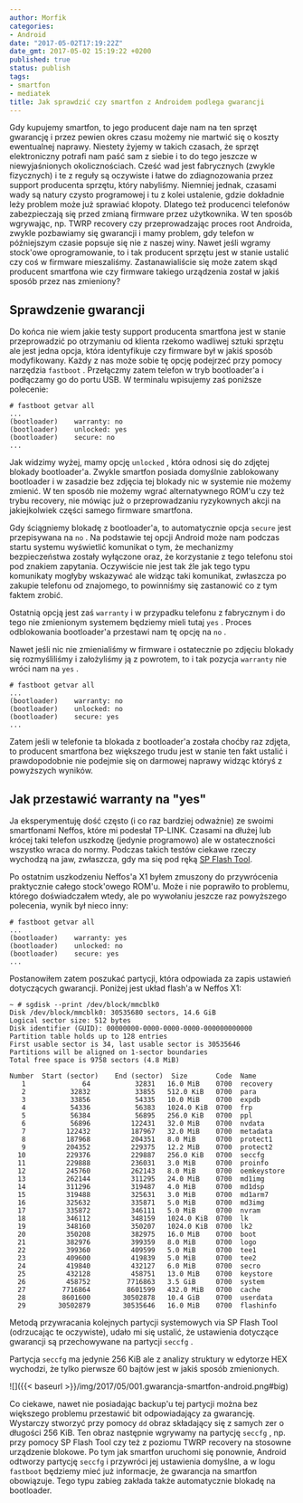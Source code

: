 ```yaml
---
author: Morfik
categories:
- Android
date: "2017-05-02T17:19:22Z"
date_gmt: 2017-05-02 15:19:22 +0200
published: true
status: publish
tags:
- smartfon
- mediatek
title: Jak sprawdzić czy smartfon z Androidem podlega gwarancji
---
```


Gdy kupujemy smartfon, to jego producent daje nam na ten sprzęt gwarancję i przez pewien okres czasu
możemy nie martwić się o koszty ewentualnej naprawy. Niestety żyjemy w takich czasach, że sprzęt
elektroniczny potrafi nam paść sam z siebie i to do tego jeszcze w niewyjaśnionych okolicznościach.
Cześć wad jest fabrycznych (zwykle fizycznych) i te z reguły są oczywiste i łatwe do zdiagnozowania
przez support producenta sprzętu, który nabyliśmy. Niemniej jednak, czasami wady są natury czysto
programowej i tu z kolei ustalenie, gdzie dokładnie leży problem może już sprawiać kłopoty. Dlatego
też producenci telefonów zabezpieczają się przed zmianą firmware przez użytkownika. W ten sposób
wgrywając, np. TWRP recovery czy przeprowadzając proces root Androida, zwykle pozbawiamy się
gwarancji i mamy problem, gdy telefon w późniejszym czasie popsuje się nie z naszej winy. Nawet
jeśli wgramy stock'owe oprogramowanie, to i tak producent sprzętu jest w stanie ustalić czy coś w
firmware mieszaliśmy. Zastanawialiście się może zatem skąd producent smartfona wie czy firmware
takiego urządzenia został w jakiś sposób przez nas zmieniony?

<!--more-->
## Sprawdzenie gwarancji

Do końca nie wiem jakie testy support producenta smartfona jest w stanie przeprowadzić po otrzymaniu
od klienta rzekomo wadliwej sztuki sprzętu ale jest jedna opcja, która identyfikuje czy firmware był
w jakiś sposób modyfikowany. Każdy z nas może sobie tę opcję podejrzeć przy pomocy narzędzia
`fastboot` . Przełączmy zatem telefon w tryb bootloader'a i podłączamy go do portu USB. W terminalu
wpisujemy zaś poniższe polecenie:

    # fastboot getvar all
    ...
    (bootloader)    warranty: no
    (bootloader)    unlocked: yes
    (bootloader)    secure: no
    ...

Jak widzimy wyżej, mamy opcję `unlocked` , która odnosi się do zdjętej blokady bootloader'a. Zwykle
smartfon posiada domyślnie zablokowany bootloader i w zasadzie bez zdjęcia tej blokady nic w
systemie nie możemy zmienić. W ten sposób nie możemy wgrać alternatywnego ROM'u czy też trybu
recovery, nie mówiąc już o przeprowadzaniu ryzykownych akcji na jakiejkolwiek części samego firmware
smartfona.

Gdy ściągniemy blokadę z bootloader'a, to automatycznie opcja `secure` jest przepisywana na `no` .
Na podstawie tej opcji Android może nam podczas startu systemu wyświetlić komunikat o tym, że
mechanizmy bezpieczeństwa zostały wyłączone oraz, że korzystanie z tego telefonu stoi pod znakiem
zapytania. Oczywiście nie jest tak źle jak tego typu komunikaty mogłyby wskazywać ale widząc taki
komunikat, zwłaszcza po zakupie telefonu od znajomego, to powinniśmy się zastanowić co z tym faktem
zrobić.

Ostatnią opcją jest zaś `warranty` i w przypadku telefonu z fabrycznym i do tego nie zmienionym
systemem będziemy mieli tutaj `yes` . Proces odblokowania bootloader'a przestawi nam tę opcję na
`no` .

Nawet jeśli nic nie zmienialiśmy w firmware i ostatecznie po zdjęciu blokady się rozmyśliliśmy i
założyliśmy ją z powrotem, to i tak pozycja `warranty` nie wróci nam na `yes` .

    # fastboot getvar all
    ...
    (bootloader)    warranty: no
    (bootloader)    unlocked: no
    (bootloader)    secure: yes
    ...

Zatem jeśli w telefonie ta blokada z bootloader'a została choćby raz zdjęta, to producent smartfona
bez większego trudu jest w stanie ten fakt ustalić i prawdopodobnie nie podejmie się on darmowej
naprawy widząc któryś z powyższych wyników.

## Jak przestawić warranty na "yes"

Ja eksperymentuję dość często (i co raz bardziej odważnie) ze swoimi smartfonami Neffos, które mi
podesłał TP-LINK. Czasami na dłużej lub krócej taki telefon uszkodzę (jedynie programowo) ale w
ostateczności wszystko wraca do normy. Podczas takich testów ciekawe rzeczy wychodzą na jaw,
zwłaszcza, gdy ma się pod ręką [SP Flash Tool](http://spflashtool.com/).

Po ostatnim uszkodzeniu Neffos'a X1 byłem zmuszony do przywrócenia praktycznie całego stock'owego
ROM'u. Może i nie poprawiło to problemu, którego doświadczałem wtedy, ale po wywołaniu jeszcze raz
powyższego polecenia, wynik był nieco inny:

    # fastboot getvar all
    ...
    (bootloader)    warranty: yes
    (bootloader)    unlocked: no
    (bootloader)    secure: yes
    ...

Postanowiłem zatem poszukać partycji, która odpowiada za zapis ustawień dotyczących gwarancji.
Poniżej jest układ flash'a w Neffos X1:

    ~ # sgdisk --print /dev/block/mmcblk0
    Disk /dev/block/mmcblk0: 30535680 sectors, 14.6 GiB
    Logical sector size: 512 bytes
    Disk identifier (GUID): 00000000-0000-0000-0000-000000000000
    Partition table holds up to 128 entries
    First usable sector is 34, last usable sector is 30535646
    Partitions will be aligned on 1-sector boundaries
    Total free space is 9758 sectors (4.8 MiB)

    Number  Start (sector)    End (sector)  Size       Code  Name
       1              64           32831   16.0 MiB    0700  recovery
       2           32832           33855   512.0 KiB   0700  para
       3           33856           54335   10.0 MiB    0700  expdb
       4           54336           56383   1024.0 KiB  0700  frp
       5           56384           56895   256.0 KiB   0700  ppl
       6           56896          122431   32.0 MiB    0700  nvdata
       7          122432          187967   32.0 MiB    0700  metadata
       8          187968          204351   8.0 MiB     0700  protect1
       9          204352          229375   12.2 MiB    0700  protect2
      10          229376          229887   256.0 KiB   0700  seccfg
      11          229888          236031   3.0 MiB     0700  proinfo
      12          245760          262143   8.0 MiB     0700  oemkeystore
      13          262144          311295   24.0 MiB    0700  md1img
      14          311296          319487   4.0 MiB     0700  md1dsp
      15          319488          325631   3.0 MiB     0700  md1arm7
      16          325632          335871   5.0 MiB     0700  md3img
      17          335872          346111   5.0 MiB     0700  nvram
      18          346112          348159   1024.0 KiB  0700  lk
      19          348160          350207   1024.0 KiB  0700  lk2
      20          350208          382975   16.0 MiB    0700  boot
      21          382976          399359   8.0 MiB     0700  logo
      22          399360          409599   5.0 MiB     0700  tee1
      23          409600          419839   5.0 MiB     0700  tee2
      24          419840          432127   6.0 MiB     0700  secro
      25          432128          458751   13.0 MiB    0700  keystore
      26          458752         7716863   3.5 GiB     0700  system
      27         7716864         8601599   432.0 MiB   0700  cache
      28         8601600        30502878   10.4 GiB    0700  userdata
      29        30502879        30535646   16.0 MiB    0700  flashinfo

Metodą przywracania kolejnych partycji systemowych via SP Flash Tool (odrzucając te oczywiste),
udało mi się ustalić, że ustawienia dotyczące gwarancji są przechowywane na partycji `seccfg` .

Partycja `seccfg` ma jedynie 256 KiB ale z analizy struktury w edytorze HEX wychodzi, że tylko
pierwsze 60 bajtów jest w jakiś sposób zmienionych.

![]({{< baseurl >}}/img/2017/05/001.gwarancja-smartfon-android.png#big)

Co ciekawe, nawet nie posiadając backup'u tej partycji można bez większego problemu przestawić bit
odpowiadający za gwarancję. Wystarczy stworzyć przy pomocy `dd` obraz składający się z samych zer o
długości 256 KiB. Ten obraz następnie wgrywamy na partycję `seccfg` , np. przy pomocy SP Flash Tool
czy też z poziomu TWRP recovery na stosowne urządzenie blokowe. Po tym jak smartfon uruchomi się
ponownie, Android odtworzy partycję `seccfg` i przywróci jej ustawienia domyślne, a w logu
`fastboot` będziemy mieć już informacje, że gwarancja na smartfon obowiązuje. Tego typu zabieg
zakłada także automatycznie blokadę na bootloader.
